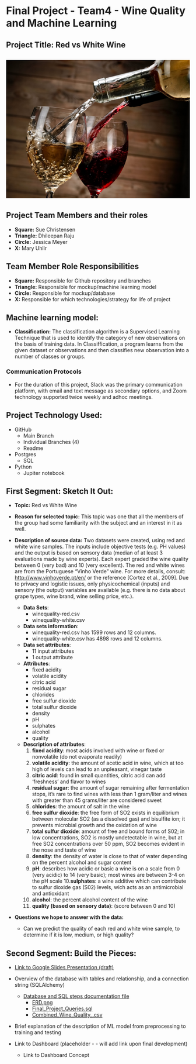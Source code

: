 # Final Project - Team4 - Wine Quality and Machine Learning 
## Project Title: Red vs White Wine

![redvswhite]( https://github.com/schriste6/Final_Project_Team4_Red_vs_White/blob/main/Images/shutterstock_249172333.jpg)
---
## Project Team Members and their roles
- <b>Square:</b> Sue Christensen
- <b>Triangle:</b> Dhileepan Raju
- <b>Circle:</b> Jessica Meyer
- <b>X:</b> Mary Uhlir

## Team Member Role Responsibilities
- <b>Square:</b> Responsible for Github repository and branches
- <b>Triangle:</b> Responsible for mockup/machine learning model
- <b>Circle:</b> Responsible for mockup/database
- <b>X:</b> Responsible for which technologies/strategy for life of project
## Machine learning model: 
   - <b>Classification:</b> The classification algorithm is a Supervised Learning Technique that is used to identify the category of new observations on the basis of training data. In Classiffication, a program learns from the given dataset or observations and then classifies new observation into a number of classes or groups.

   ### Communication Protocols
   - For the duration of this project, Slack was the primary communication platform, with email and text message as secondary options, and Zoom technology supported twice weekly and adhoc meetings.    

## Project Technology Used:
- GitHub
    - Main Branch
    - Individual Branches (4)
    - Readme
- Postgres
    - SQL
- Python
    - Jupiter notebook

## First Segment: Sketch It Out:

- <b>Topic:</b> Red vs White Wine
- <b>Reason for selected topic:</b> This topic was one that all the members of the group had some familiarity with the subject and an interest in it as well.
- <b>Description of source data:</b> 
Two datasets were created, using red and white wine samples. The inputs include objective tests (e.g. PH values) and the output is based on sensory data (median of at least 3 evaluations made by wine experts). Each expert graded the wine quality between 0 (very bad) and 10 (very excellent).
The red and white wines are from the Portuguese “Vinho Verde” wine. For more details, consult: http://www.vinhoverde.pt/en/ or the reference [Cortez et al., 2009]. Due to privacy and logistic issues, only physicochemical (inputs) and sensory (the output) variables are available (e.g. there is no data about grape types, wine brand, wine selling price, etc.).

    - <b>Data Sets</b>: 
      - winequality-red.csv
      - winequality-white.csv
    - <b>Data sets information</b>: 
       - winequality-red.csv has 1599 rows and 12 columns.  
       - winequality-white.csv has 4898 rows and 12 columns.
    - <b>Data set attributes</b>: 
       - 11 input attributes
       - 1 output attribute
    - <b>Attributes</b>: 
      - fixed acidity
      - volatile acidity
      - citric acid
      - residual sugar
      - chlorides
      - free sulfur dioxide
      - total sulfur dioxide
      - density
      - pH
      - sulphates
      - alcohol
      - quality
     - <b>Description of attributes</b>:
          1. <b>fixed acidity</b>: most acids involved with wine or fixed or nonvolatile (do not evaporate readily)
          2. <b>volatile acidity</b>: the amount of acetic acid in wine, which at too high of levels can lead to an unpleasant, vinegar taste
          3. <b>citric acid</b>: found in small quantities, citric acid can add ‘freshness’ and flavor to wines
          4. <b>residual sugar</b>: the amount of sugar remaining after fermentation stops, it’s rare to find wines with less than 1 gram/liter and wines with greater than 45 grams/liter are considered sweet
          5. <b>chlorides</b>: the amount of salt in the wine
          6. <b>free sulfur dioxide</b>: the free form of SO2 exists in equilibrium between molecular SO2 (as a dissolved gas) and bisulfite ion; it prevents microbial growth and the oxidation of wine
          7. <b>total sulfur dioxide</b>: amount of free and bound forms of S02; in low concentrations, SO2 is mostly undetectable in wine, but at free SO2 concentrations over 50 ppm, SO2 becomes evident in the nose and taste of wine
          8. <b>density</b>: the density of water is close to that of water depending on the percent alcohol and sugar content
          9. <b>pH</b>: describes how acidic or basic a wine is on a scale from 0 (very acidic) to 14 (very basic); most wines are between 3-4 on the pH scale
          10.<b>sulphates</b>: a wine additive which can contribute to sulfur dioxide gas (S02) levels, wich acts as an antimicrobial and antioxidant
          11. <b>alcohol</b>: the percent alcohol content of the wine       
          12. <b>quality (based on sensory data)</b>: (score between 0 and 10)
- <b>Questions we hope to answer with the data:</b>
     - Can we predict the quality of each red and white wine sample, to determine if it is low, medium, or high quality? 

## Second Segment: Build the Pieces:

- [Link to Google Slides Presentation (draft)](https://docs.google.com/presentation/d/1pPYPIXXhRFoOzt5iiAWw96NKfVK3uW4QkJN_iUF9DdE/edit?usp=sharing) 

- Overview of the database with tables and relationship, and a connection string (SQLAlchemy)
   - [Database and SQL steps documentation file](https://github.com/schriste6/Final_Project_Team4_Red_vs_White/blob/main/SQL/Database%20and%20SQL%20steps.docx)
      - [ERD.png](https://github.com/schriste6/Final_Project_Team4_Red_vs_White/blob/main/SQL/ERD.png)
      - [Final_Project_Queries.sql](https://github.com/schriste6/Final_Project_Team4_Red_vs_White/blob/main/SQL/Final_Project_Queries.sql)
      - [Combined_Wine_Quality_.csv](https://github.com/schriste6/Final_Project_Team4_Red_vs_White/blob/main/SQL/combined_wine_quality.csv)
- Brief explanation of the description of ML model from preprocessing to training and testing

- Link to  Dashboard (placeholder - - will add link upon final development)
   - Link to Dashboard Concept
